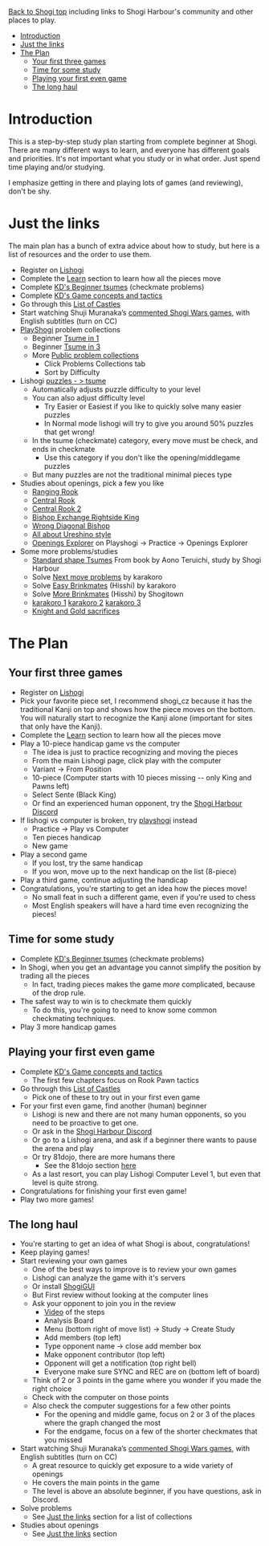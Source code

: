 [Back to Shogi top](intro.md) including links to Shogi Harbour's community and other places to play.

- [Introduction](#introduction)
- [Just the links](#just-the-links)
- [The Plan](#the-plan)
  - [Your first three games](#your-first-three-games)
  - [Time for some study](#time-for-some-study)
  - [Playing your first even game](#playing-your-first-even-game)
  - [The long haul](#the-long-haul)

# Introduction
This is a step-by-step study plan starting from complete beginner at Shogi.
There are many different ways to learn, and everyone has different
goals and priorities. It's not important what you study or in what order.
Just spend time playing and/or studying.

I emphasize getting in there and playing lots of games (and reviewing), don't be shy.

# Just the links
The main plan has a bunch of extra advice about how to study, but here is a
list of resources and the order to use them.

* Register on [Lishogi](https://lishogi.org)
* Complete the [Learn](https://lishogi.org/learn) section to learn how all the pieces move
* Complete [KD's Beginner tsumes](https://lishogi.org/study/4XssSDlR) (checkmate problems)
* Complete [KD's Game concepts and tactics](https://lishogi.org/study/cgqKMj1v)
* Go through this [List of Castles](https://lishogi.org/study/O591ZfdK)
* Start watching Shuji Muranaka’s [commented Shogi Wars games](https://www.youtube.com/playlist?list=PLi002ZNuMn65AZlsQJNnl4MVm_gjh4DV_), with English subtitles (turn on CC)
* [PlayShogi](http://playshogi.com) problem collections
  * Beginner [Tsume in 1](https://playshogi.com/#Problems:7:0:null)
  * Beginner [Tsume in 3](https://playshogi.com/#Problems:19:0:null) 
  * More [Public problem collections](https://playshogi.com/#PublicCollections:null)
    * Click Problems Collections tab
    * Sort by Difficulty
* Lishogi [puzzles - > tsume](https://lishogi.org/training/tsume)
    * Automatically adjusts puzzle difficulty to your level
    * You can also adjust difficulty level
      * Try Easier or Easiest if you like to quickly solve many easier puzzles
      * In Normal mode lishogi will try to give you around 50% puzzles that get wrong!
    * In the tsume (checkmate) category, every move must be check, and ends in checkmate
      * Use this category if you don't like the opening/middlegame puzzles
    * But many puzzles are not the traditional minimal pieces type
* Studies about openings, pick a few you like
    * [Ranging Rook](https://lishogi.org/study/eo0pa339)
    * [Central Rook](https://lishogi.org/study/8L2ZWmEy)
    * [Central Rook 2](https://lishogi.org/study/T6GPWhvE)
    * [Bishop Exchange Rightside King](https://lishogi.org/study/1aG4uoEP)
    * [Wrong Diagonal Bishop](https://lishogi.org/study/A7danIVZ)
    * [All about Ureshino style](https://lishogi.org/study/1EZOLd9i)
    * [Openings Explorer](https://playshogi.com/#Openings:lnsgkgsnl/1r5b1/ppppppppp/9/9/9/PPPPPPPPP/1B5R1/LNSGKGSNL%20b%20-) on Playshogi -> Practice -> Openings Explorer
* Some more problems/studies
    * [Standard shape Tsumes](https://lishogi.org/study/AauH6dBj) From book by Aono Teruichi, study by Shogi Harbour
    * Solve [Next move problems](https://lishogi.org/study/EBB09B2r) by karakoro
    * Solve [Easy Brinkmates](https://lishogi.org/study/kDG1whmZ) (Hisshi) by karakoro
    * Solve [More Brinkmates](https://lishogi.org/study/ER1gVQZM) (Hisshi) by Shogitown
    * [karakoro 1](https://lishogi.org/study/Ke2kN7y8) [karakoro 2](https://lishogi.org/study/TAwMYdcw) [karakoro 3](https://lishogi.org/study/Fookcq1d)
    * [Knight and Gold sacrifices](https://lishogi.org/study/5kMrKUiG)

# The Plan

## Your first three games
* Register on [Lishogi](https://lishogi.org)
* Pick your favorite piece set, I recommend shogi_cz because it has the traditional Kanji on top 
  and shows how the piece moves on the bottom. 
  You will naturally start to recognize the Kanji alone (important for sites that only have the Kanji).
* Complete the [Learn](https://lishogi.org/learn) section to learn how all the pieces move
* Play a 10-piece handicap game vs the computer 
    * The idea is just to practice recognizing and moving the pieces
    * From the main Lishogi page, click play with the computer
    * Variant -> From Position
    * 10-piece (Computer starts with 10 pieces missing -- only King and Pawns left)
    * Select Sente (Black King)
    * Or find an experienced human opponent, try the [Shogi Harbour Discord](https://discord.gg/wggn65v)
* If lishogi vs computer is broken, try [playshogi](playshogi.com) instead
    * Practice -> Play vs Computer
    * Ten pieces handicap
    * New game
* Play a second game
    * If you lost, try the same handicap    
    * If you won, move up to the next handicap on the list (8-piece)
* Play a third game, continue adjusting the handicap
* Congratulations, you're starting to get an idea how the pieces move!
    * No small feat in such a different game, even if you're used to chess
    * Most English speakers will have a hard time even recognizing the pieces!

## Time for some study
* Complete [KD's Beginner tsumes](https://lishogi.org/study/4XssSDlR) (checkmate problems)
* In Shogi, when you get an advantage you cannot simplify the position by trading all the pieces
    * In fact, trading pieces makes the game *more* complicated, because of the drop rule.
* The safest way to win is to checkmate them quickly
    * To do this, you're going to need to know some common checkmating techniques.
* Play 3 more handicap games

## Playing your first even game
* Complete [KD's Game concepts and tactics](https://lishogi.org/study/cgqKMj1v)
    * The first few chapters focus on Rook Pawn tactics
* Go through this [List of Castles](https://lishogi.org/study/O591ZfdK)
    * Pick one of these to try out in your first even game
* For your first even game, find another (human) beginner
    * Lishogi is new and there are not many human opponents, so you need to be proactive to get one.
    * Or ask in the [Shogi Harbour Discord](https://discord.gg/wggn65v)
    * Or go to a Lishogi arena, and ask if a beginner there wants to pause the arena and play
    * Or try 81dojo, there are more humans there
        * See the 81dojo section [here](intro)
    * As a last resort, you can play Lishogi Computer Level 1, but even that level is quite strong.
* Congratulations for finishing your first even game!
* Play two more games!

## The long haul
* You're starting to get an idea of what Shogi is about, congratulations!
* Keep playing games!
* Start reviewing your own games
    * One of the best ways to improve is to review your own games
    * Lishogi can analyze the game with it's servers
    * Or install [ShogiGUI](https://drive.google.com/file/d/1c1ceiA24FYA8_s8goBMvdQOvsBi2HVFb)
    * But First review without looking at the computer lines
    * Ask your opponent to join you in the review
        * [Video](https://www.twitch.tv/videos/984277495) of the steps
        * Analysis Board 
        * Menu (bottom right of move list) -> Study -> Create Study
        * Add members (top left)
        * Type opponent name -> close add member box
        * Make opponent contributor (top left)
        * Opponent will get a notification (top right bell)
        * Everyone make sure SYNC and REC are on (bottom left of board)
    * Think of 2 or 3 points in the game where you wonder if you made the right choice
    * Check with the computer on those points
    * Also check the computer suggestions for a few other points
        * For the opening and middle game, focus on 2 or 3 of the places where the graph changed the most
        * For the endgame, focus on a few of the shorter checkmates that you missed
* Start watching Shuji Muranaka’s [commented Shogi Wars games](https://www.youtube.com/playlist?list=PLi002ZNuMn65AZlsQJNnl4MVm_gjh4DV_), with English subtitles (turn on CC)
    * A great resource to quickly get exposure to a wide variety of openings
    * He covers the main points in the game
    * The level is above an absolute beginner, if you have questions, ask in Discord.
* Solve problems
    * See [Just the links](#just-the-links) section for a list of collections
* Studies about openings
    * See [Just the links](#just-the-links) section




